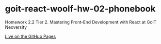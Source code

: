 # goit-react-woolf-hw-02-phonebook
Homework 2.2 Tier 2. Mastering Front-End Development with React at GoIT Neoversity

[Live on the GitHub Pages](https://stdev33.github.io/goit-react-woolf-hw-02-phonebook/)
